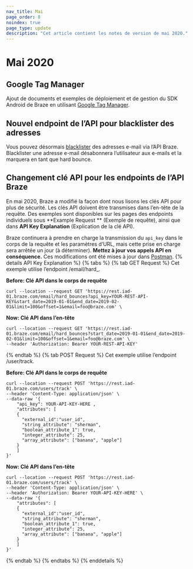 ```yaml
---
nav_title: Mai
page_order: 8
noindex: true
page_type: update
description: "Cet article contient les notes de version de mai 2020."
---
```

# Mai 2020

## Google Tag Manager

Ajout de documents et exemples de déploiement et de gestion du SDK Android de Braze en utilisant [Google Tag Manager]({{site.baseurl}}/developer_guide/platform_integration_guides/android/advanced_use_cases/android_google_tag_manager/).

## Nouvel endpoint de l’API pour blacklister des adresses 

Vous pouvez désormais [blacklister]({{site.baseurl}}/api/endpoints/email/post_blacklist/) des adresses e-mail via l’API Braze. Blacklister une adresse e-mail désabonnera l’utilisateur aux e-mails et la marquera en tant que hard bounce.

## Changement clé API pour les endpoints de l’API Braze

En mai 2020, Braze a modifié la façon dont nous lisons les clés API pour plus de sécurité. Les clés API doivent être transmises dans l’en-tête de la requête. Des exemples sont disponibles sur les pages des endpoints individuels sous **Example Request ** (Exemple de requête), ainsi que dans **API Key Explanation** (Explication de la clé API).

Braze continuera à prendre en charge la transmission du `api_key` dans le corps de la requête et les paramètres d’URL, mais cette prise en charge sera arrêtée un jour (à déterminer). **Mettez à jour vos appels API en conséquence.** Ces modifications ont été mises à jour dans [Postman](https://documenter.getpostman.com/view/4689407/SVYrsdsG?version=latest#intro).
{% details API Key Explanation %}
{% tabs %}
{% tab GET Request %}
Cet exemple utilise l’endpoint /email/hard_.

**Before: Clé API dans le corps de requête**
```
curl --location --request GET 'https://rest.iad-01.braze.com/email/hard_bounces?api_key=YOUR-REST-API-KEY&start_date=2019-01-01&end_date=2019-02-01&limit=100&offset=1&email=foo@braze.com' \
```
**Now: Clé API dans l’en-tête**
```
curl --location --request GET 'https://rest.iad-01.braze.com/email/hard_bounces?start_date=2019-01-01&end_date=2019-02-01&limit=100&offset=1&email=foo@braze.com' \
--header 'Authorization: Bearer YOUR-REST-API-KEY'
```
{% endtab %}
{% tab POST Request %}
Cet exemple utilise l’endpoint /user/track.

**Before: Clé API dans le corps de requête**
```
curl --location --request POST 'https://rest.iad-01.braze.com/users/track' \
--header 'Content-Type: application/json' \
--data-raw '{
	"api_key": YOUR-API-KEY-HERE ,
	"attributes": [ 
 	{
 	  "external_id":"user_id",
      "string_attribute": "sherman",
      "boolean_attribute_1": true,
      "integer_attribute": 25,
      "array_attribute": ["banana", "apple"]
    }
    ]
}'
```
**Now: Clé API dans l’en-tête**
```
curl --location --request POST 'https://rest.iad-01.braze.com/users/track' \
--header 'Content-Type: application/json' \
--header 'Authorization: Bearer YOUR-API-KEY-HERE' \
--data-raw '{
	"attributes": [ 
 	{
	  "external_id":"user_id",
      "string_attribute": "sherman",
      "boolean_attribute_1": true,
      "integer_attribute": 25,
      "array_attribute": ["banana", "apple"]
    }
    ]
}'
```
{% endtab %}
{% endtabs %}
{% enddetails %}


